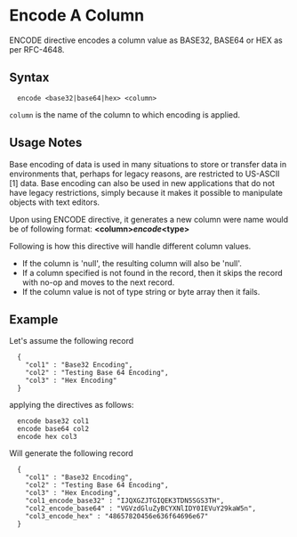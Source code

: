 # Encode A Column

ENCODE directive encodes a column value as BASE32, BASE64 or HEX as per RFC-4648.

## Syntax
```
  encode <base32|base64|hex> <column>
```

```column``` is the name of the column to which encoding is applied.


## Usage Notes

Base encoding of data is used in many situations to store or transfer
data in environments that, perhaps for legacy reasons, are restricted
to US-ASCII [1] data.  Base encoding can also be used in new
applications that do not have legacy restrictions, simply because it
makes it possible to manipulate objects with text editors.

Upon using ENCODE directive, it generates a new column were name
would be of following format: **&lt;column&gt;_encode_&lt;type&gt;**

Following is how this directive will handle different column values.

* If the column is 'null', the resulting column will also be 'null'.
* If a column specified is not found in the record, then it skips the record
with no-op and moves to the next record.
* If the column value is not of type string or byte array then it fails.

## Example

Let's assume the following record

```
  {
    "col1" : "Base32 Encoding",
    "col2" : "Testing Base 64 Encoding",
    "col3" : "Hex Encoding"
  }
```

applying the directives as follows:

```
  encode base32 col1
  encode base64 col2
  encode hex col3
```

Will generate the following record


```
  {
    "col1" : "Base32 Encoding",
    "col2" : "Testing Base 64 Encoding",
    "col3" : "Hex Encoding",
    "col1_encode_base32" : "IJQXGZJTGIQEK3TDN5SGS3TH",
    "col2_encode_base64" : "VGVzdGluZyBCYXNlIDY0IEVuY29kaW5n",
    "col3_encode_hex" : "48657820456e636f64696e67"
  }
```
